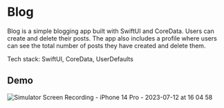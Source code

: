 # Blog

Blog is a simple blogging app built with SwiftUI and CoreData. Users can create and delete their posts. The app also includes a profile where users can see the total number of posts they have created and delete them.

Tech stack: SwiftUI, CoreData, UserDefaults

## Demo
![Simulator Screen Recording - iPhone 14 Pro - 2023-07-12 at 16 04 58](https://github.com/vadimkononenko/Blog/assets/56753621/92330cdd-dc6c-444b-a517-7d2e6b061f15)
